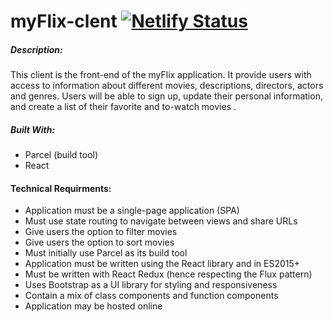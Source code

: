 # myFlix-clent [![Netlify Status](https://api.netlify.com/api/v1/badges/61f8e4ac-639e-4296-9176-e9cf9c836958/deploy-status)](https://app.netlify.com/sites/bettsmyflix/deploys)

##### Description:

This client is the front-end of the myFlix application. It provide users with access to information about different movies, descriptions, directors, actors and genres. Users will be able to sign up, update their personal information, and create a list of their favorite and to-watch movies .

##### Built With:

- Parcel (build tool)
- React

#### Technical Requirments:

- Application must be a single-page application (SPA)
- Must use state routing to navigate between views and share URLs
- Give users the option to filter movies
- Give users the option to sort movies
- Must initially use Parcel as its build tool
- Application must be written using the React library and in ES2015+
- Must be written with React Redux (hence respecting the Flux pattern)
- Uses Bootstrap as a UI library for styling and responsiveness
- Contain a mix of class components and function components
- Application may be hosted online
